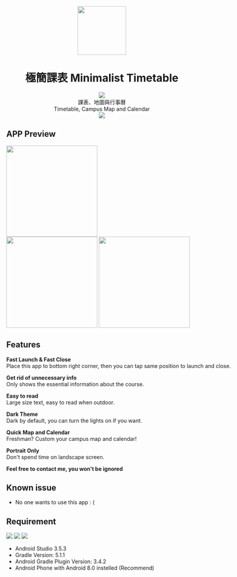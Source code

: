 <div align="center">
  
<img src="https://imgur.com/SMbzGcH.png" width="128" height="128">

# 極簡課表 Minimalist Timetable

![](https://img.shields.io/badge/Version-1.1-green.svg?style=flat-square)<br>
課表、地圖與行事曆<br>
Timetable, Campus Map and Calendar<br>
<a target="_blank" href="https://play.google.com/store/apps/details?id=com.txwstudio.app.timetable&hl=zh_TW">
  <img  src="https://i.imgur.com/S7MZfQ8.png" />
</a>

</div>

## APP Preview
<img src="https://i.imgur.com/vdshJ8X.gif" width="240"><nobr>
<img src="https://i.imgur.com/kskAiaZ.jpg
" width="240"><nobr>
<img src="https://i.imgur.com/9S6W6BK.gif
" width="240">

## Features
**Fast Launch & Fast Close** <br>
Place this app to bottom right corner, then you can tap same position to launch and close.

**Get rid of unnecessary info** <br>
Only shows the essential information about the course.

**Easy to read** <br>
Large size text, easy to read when outdoor.

**Dark Theme** <br>
Dark by default, you can turn the lights on if you want.

**Quick Map and Calendar** <br>
Freshman? Custom your campus map and calendar!

**Portrait Only** <br>
Don't spend time on landscape screen.

**Feel free to contact me, you won't be ignored**<br>

## Known issue 
- No one wants to use this app : (

## Requirement
![](https://img.shields.io/badge/minSdk-23-green.svg?style=flat-square)
![](https://img.shields.io/badge/targetSdk-28-green.svg?style=flat-square)
![](https://img.shields.io/badge/compileSdk-28-green.svg?style=flat-square)
- Android Studio 3.5.3
- Gradle Version: 5.1.1
- Android Gradle Plugin Version: 3.4.2
- Android Phone with Android 8.0 instelled (Recommend)


